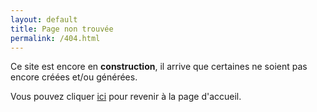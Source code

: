 ```yaml
---
layout: default
title: Page non trouvée
permalink: /404.html
---
```


Ce site est encore en **construction**, il arrive que certaines ne soient pas encore créées et/ou générées.

Vous pouvez cliquer [ici](/) pour revenir à la page d'accueil.